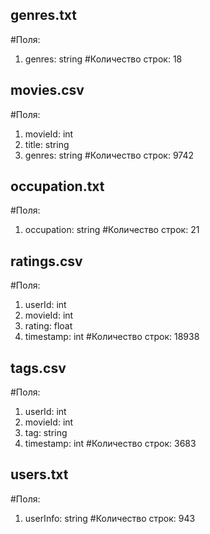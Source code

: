 ## genres.txt
#Поля:
1. genres: string
#Количество строк:
18

## movies.csv
#Поля:
1. movieId: int
2. title: string
3. genres: string
#Количество строк:
9742

## occupation.txt
#Поля:
1. occupation: string
#Количество строк:
21

## ratings.csv
#Поля:
1. userId: int
2. movieId: int
3. rating: float
4. timestamp: int
#Количество строк:
18938

## tags.csv
#Поля:
1. userId: int
2. movieId: int
3. tag: string
4. timestamp: int
#Количество строк:
3683

## users.txt
#Поля:
1. userInfo: string
#Количество строк:
943
